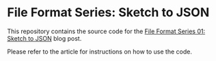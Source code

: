 # File Format Series: Sketch to JSON

This repository contains the source code for the [File Format Series 01: Sketch to JSON](#) blog post.

Please refer to the article for instructions on how to use the code.

